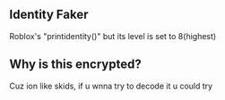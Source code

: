 ## Identity Faker
Roblox's "printidentity()" but its level is set to 8(highest)
## Why is this encrypted?
Cuz ion like skids, if u wnna try to decode it u could try
